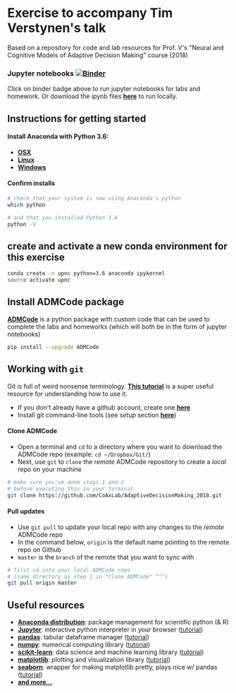 # Exercise to accompany Tim Verstynen's talk
Based on a repository for code and lab resources for Prof. V's "Neural and Cognitive Models of Adaptive Decision Making" course (2018)


### Jupyter notebooks [![Binder](https://mybinder.org/badge.svg)](https://mybinder.org/v2/gh/CoAxLab/AdaptiveDecisionMaking_2018/master)
Click on binder badge above to run jupyter notebooks for labs and homework. Or download the ipynb files [**here**](https://nbviewer.jupyter.org/github/CoAxLab/AdaptiveDecisionMaking_2018/tree/master/notebooks/) to run locally.


## Instructions for getting started
#### Install **Anaconda** with **Python 3.6**:
  - [**OSX**](https://www.anaconda.com/download/#macos)
  - [**Linux**](https://www.anaconda.com/download/#linux)
  - [**Windows**](https://www.anaconda.com/download/#windows)

#### Confirm installs
```bash
# check that your system is now using Anaconda's python
which python
```
```bash
# and that you installed Python 3.6
python -V
```

## create and activate a new conda environment for this exercise
```bash
conda create -n upnc python=3.6 anaconda ipykernel
source activate upnc
```

## Install ADMCode package
[**ADMCode**](https://pypi.org/project/ADMCode/) is a python package with custom code that can be used to complete the labs and homeworks (which will both be in the form of jupyter notebooks)
```bash
pip install --upgrade ADMCode
```


## Working with `git`
Git is full of weird nonsense terminology. [**This tutorial**](http://rogerdudler.github.io/git-guide/) is a super useful resource for understanding how to use it.

- If you don't already have a github account, create one [**here**](https://github.com)
- Install git command-line tools (see *setup* section [**here**](http://rogerdudler.github.io/git-guide/))

#### Clone ADMCode
* Open a terminal and `cd` to a directory where you want to download the ADMCode repo (example: `cd ~/Dropbox/Git/`)
* Next, use `git` to `clone` the *remote* ADMCode repository to create a *local* repo on your machine
```bash
# make sure you've done steps 1 and 2
# before executing this in your terminal
git clone https://github.com/CoAxLab/AdaptiveDecisionMaking_2018.git
```

#### Pull updates
* Use `git pull` to update your local repo with any changes to the *remote* ADMCode repo
* In the command below, `origin` is the default name pointing to the remote repo on Github
* `master` is the `branch` of the remote that you want to sync with
```bash
# first cd into your local ADMCode repo
# (same directory as step 1 in "Clone ADMCode" ^^^)
git pull origin master
```

## Useful resources
- [**Anaconda distribution**](https://www.anaconda.com/): package management for scientific python (& R)
- [**Jupyter**](http://jupyter.org/): interactive python interpreter in your browser ([tutorial](https://medium.com/codingthesmartway-com-blog/getting-started-with-jupyter-notebook-for-python-4e7082bd5d46))
- [**pandas**](http://pandas.pydata.org/pandas-docs/stable/): tabular dataframe manager ([tutorial](https://medium.com/init27-labs/intro-to-pandas-and-numpy-532a2d5293c8))
- [**numpy**](http://www.numpy.org/): numerical computing library ([tutorial](https://www.machinelearningplus.com/python/101-numpy-exercises-python/))
- [**scikit-learn**](http://scikit-learn.org/stable/): data science and machine learning library ([tutorial](http://ogrisel.github.io/scikit-learn.org/sklearn-tutorial/tutorial/text_analytics/general_concepts.html))
- [**matplotlib**](https://matplotlib.org/index.html): plotting and visualization library ([tutorial](https://www.datacamp.com/community/tutorials/matplotlib-tutorial-python))
- [**seaborn**](https://seaborn.pydata.org/): wrapper for making matplotlib pretty, plays nice w/ pandas ([tutorial](https://elitedatascience.com/python-seaborn-tutorial))
- [**and more...** ](https://docs.anaconda.com/anaconda/packages/pkg-docs/)
